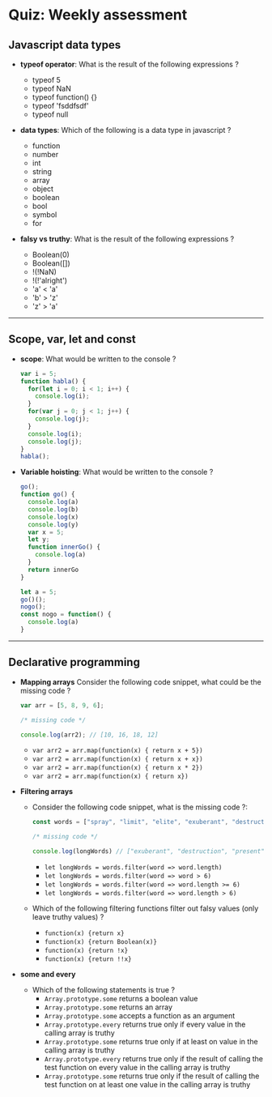 # Quiz: Weekly assessment

## Javascript data types

* **typeof operator**: What is the result of the following expressions ?
  * typeof 5
  * typeof NaN
  * typeof function() {}
  * typeof 'fsddfsdf'
  * typeof null

* **data types**: Which of the following is a data type in javascript ?
  * function
  * number
  * int
  * string
  * array
  * object
  * boolean
  * bool
  * symbol
  * for

* **falsy vs truthy**: What is the result of the following expressions ?
  * Boolean(0)
  * Boolean([])
  * !(!NaN)
  * !(!'alright')
  * 'a' < 'a'
  * 'b' > 'z'
  * 'z' > 'a'

---

## Scope, var, let and const

* **scope**: What would be written to the console ?

  ```javascript
  var i = 5;
  function habla() {
    for(let i = 0; i < 1; i++) {
      console.log(i);
    }
    for(var j = 0; j < 1; j++) {
      console.log(j);
    }
    console.log(i);
    console.log(j);
  }
  habla();
  ```

* **Variable hoisting**: What would be written to the console ?

  ```javascript
  go();
  function go() {
    console.log(a)
    console.log(b)
    console.log(x)
    console.log(y)
    var x = 5;
    let y;
    function innerGo() {
      console.log(a)
    }
    return innerGo
  }

  let a = 5;
  go()();
  nogo();
  const nogo = function() {
    console.log(a)
  }
  ```

---

## Declarative programming
* **Mapping arrays** Consider the following code snippet, what could be the missing code ?

    ```javascript
    var arr = [5, 8, 9, 6];

    /* missing code */

    console.log(arr2); // [10, 16, 18, 12]
    ```
  * `var arr2 = arr.map(function(x) { return x + 5})`
  * `var arr2 = arr.map(function(x) { return x + x})`
  * `var arr2 = arr.map(function(x) { return x * 2})`
  * `var arr2 = arr.map(function(x) { return x})`

* **Filtering arrays**

  * Consider the following code snippet, what is the missing code ?:

    ```javascript
    const words = ["spray", "limit", "elite", "exuberant", "destruction", "present", "happy"];

    /* missing code */

    console.log(longWords) // ["exuberant", "destruction", "present"]
    ```

    * `let longWords = words.filter(word => word.length)`
    * `let longWords = words.filter(word => word > 6)`
    * `let longWords = words.filter(word => word.length >= 6)`
    * `let longWords = words.filter(word => word.length > 6)`

  * Which of the following filtering functions filter out falsy values (only leave truthy values) ?
    * `function(x) {return x}`
    * `function(x) {return Boolean(x)}`
    * `function(x) {return !x}`
    * `function(x) {return !!x}`

* **some and every**
  * Which of the following statements is true ?
    * `Array.prototype.some` returns a boolean value
    * `Array.prototype.some` returns an array
    * `Array.prototype.some` accepts a function as an argument
    * `Array.prototype.every` returns true only if every value in the calling array is truthy
    * `Array.prototype.some` returns true only if at least on value in the calling array is truthy
    * `Array.prototype.every` returns true only if the result of calling the test function on every value in the calling array is truthy
    * `Array.prototype.some` returns true only if the result of calling the test function on at least one value in the calling array is truthy
